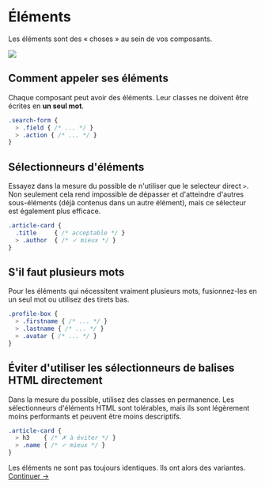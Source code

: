 # Éléments

Les éléments sont des « choses » au sein de vos composants.

![](images/component-elements.png)

## Comment appeler ses éléments
Chaque composant peut avoir des éléments. Leur classes ne doivent être écrites en **un seul mot**.

```scss
.search-form {
  > .field { /* ... */ }
  > .action { /* ... */ }
}
```

## Sélectionneurs d'éléments
Essayez dans la mesure du possible de n'utiliser que le selecteur direct `>`.
Non seulement cela rend impossible de dépasser et d'atteindre d'autres sous-éléments (déjà contenus dans un autre élément), mais ce sélecteur est également plus efficace.

```scss
.article-card {
  .title     { /* acceptable */ }
  > .author  { /* ✓ mieux */ }
}
```

## S'il faut plusieurs mots
Pour les éléments qui nécessitent vraiment plusieurs mots, fusionnez-les en un seul mot ou utilisez des tirets bas.

```scss
.profile-box {
  > .firstname { /* ... */ }
  > .lastname { /* ... */ }
  > .avatar { /* ... */ }
}
```

## Éviter d'utiliser les sélectionneurs de balises HTML directement
Dans la mesure du possible, utilisez des classes en permanence. Les sélectionneurs d'éléments HTML sont tolérables, mais ils sont légèrement moins performants et peuvent être moins descriptifs.

```scss
.article-card {
  > h3    { /* ✗ à éviter */ }
  > .name { /* ✓ mieux */ }
}
```

Les éléments ne sont pas toujours identiques. Ils ont alors des variantes.
[Continuer →](variants.md)
<!-- {p:.pull-box} -->
